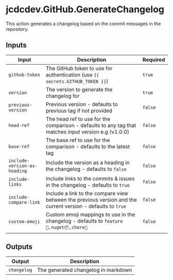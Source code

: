# jcdcdev.GitHub.GenerateChangelog

This action generates a changelog based on the commit messages in the repository.

## Inputs

| Input                        | Description                                                                                                  | Required |
| ---------------------------- | ------------------------------------------------------------------------------------------------------------ | -------- |
| `github-token`               | The GitHub token to use for authentication (use `{{ secrets.GITHUB_TOKEN }}`)                                | `true`   |
| `version`                    | The version to generate the changelog for                                                                    | `true`   |
| `previous-version`           | Previous version - defaults to previous tag if not provided                                                  | `false`  |
| `head-ref`                   | The head ref to use for the comparison - defaults to any tag that matches input version e.g (v1.0.0)         | `false`  |
| `base-ref`                   | The base ref to use for the comparison - defaults to the latest tag                                          | `false`  |
| `include-version-as-heading` | Include the version as a heading in the changelog - defaults to `false`                                      | `false`  |
| `include-links`              | Include links to the commits & issues in the changelog - defaults to `true`                                  | `false`  |
| `include-compare-link`       | Include a link to the compare view between the previous version and the current version - defaults to `true` | `false`  |
| `custom-emoji`               | Custom emoji mappings to use in the changelog - defaults to `feature🌟,nuget📦,chore🧹`                         | `false`  |

## Outputs

| Output      | Description                         |
| ----------- | ----------------------------------- |
| `changelog` | The generated changelog in markdown |